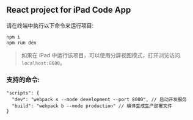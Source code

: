 ## React project for iPad Code App

请在终端中执行以下命令来运行项目:

```sh
npm i
npm run dev
```

> 如果在 iPad 中运行该项目，可以使用分屏视图模式，打开浏览访问 `localhost:8080`。

### 支持的命令:

```json5
"scripts": {
  "dev": "webpack s --mode development --port 8080", // 启动开发服务
  "build": "webpack b --mode production" // 编译生成生产部署文件
}
```
